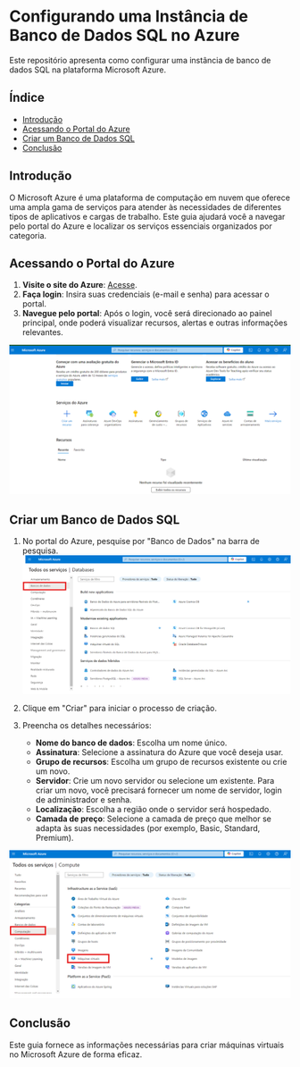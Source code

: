 # Configurando uma Instância de Banco de Dados SQL no Azure


Este repositório apresenta como configurar uma instância de banco de dados SQL na plataforma Microsoft Azure.

## Índice

- [Introdução](#introdução)
- [Acessando o Portal do Azure](#acessando-o-portal-do-azure)
- [Criar um Banco de Dados SQL](#criar-um-banco-de-dados-sQL)
- [Conclusão](#conclusão)

## Introdução

O Microsoft Azure é uma plataforma de computação em nuvem que oferece uma ampla gama de serviços para atender às necessidades de diferentes tipos de aplicativos e cargas de trabalho. Este guia ajudará você a navegar pelo portal do Azure e localizar os serviços essenciais organizados por categoria.

## Acessando o Portal do Azure

1. **Visite o site do Azure**: [Acesse](https://portal.azure.com).
2. **Faça login**: Insira suas credenciais (e-mail e senha) para acessar o portal.
3. **Navegue pelo portal**: Após o login, você será direcionado ao painel principal, onde poderá visualizar recursos, alertas e outras informações relevantes.

![Dashboard](https://github.com/Doni-zete/azure-az900/blob/main/localizando-servicos-por-categoria/img/img1.png)

## Criar um Banco de Dados SQL

1. No portal do Azure, pesquise por "Banco de Dados" na barra de pesquisa.
   ![Banco de Dados](https://github.com/Doni-zete/azure-az900/blob/main/localizando-servicos-por-categoria/img/img4.png)

2. Clique em "Criar" para iniciar o processo de criação.
3. Preencha os detalhes necessários:
   - **Nome do banco de dados**: Escolha um nome único.
   - **Assinatura**: Selecione a assinatura do Azure que você deseja usar.
   - **Grupo de recursos**: Escolha um grupo de recursos existente ou crie um novo.
   - **Servidor**: Crie um novo servidor ou selecione um existente. Para criar um novo, você precisará fornecer um nome de servidor, login de administrador e senha.
   - **Localização**: Escolha a região onde o servidor será hospedado.
   - **Camada de preço**: Selecione a camada de preço que melhor se adapta às suas necessidades (por exemplo, Basic, Standard, Premium).

![Criar Máquinas Virtuais](https://github.com/Doni-zete/azure-az900/blob/main/criando-maquinas-virtuais-na-azure/img/img1.png)


## Conclusão
Este guia  fornece as informações necessárias para criar máquinas virtuais no Microsoft Azure de forma eficaz.
